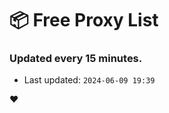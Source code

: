 # :package: Free Proxy List
### Updated every 15 minutes.

- Last updated: `2024-06-09 19:39`

:heart:
